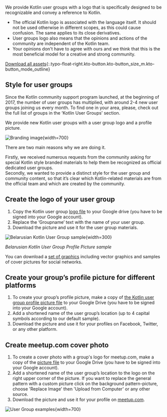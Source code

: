 [//]: # (title: KUG branding)

We provide Kotlin user groups with a logo that is specifically designed to be recognizable and convey a reference to Kotlin.

* The official Kotlin logo is associated with the language itself. It should not be used otherwise in different scopes, as this could cause confusion. The same applies to its close derivatives.
* User groups logo also means that the opinions and actions of the community are independent of the Kotlin team.
* Your opinions don't have to agree with ours and we think that this is the most beneficial model for a creative and strong community.

[Download all assets](https://drive.google.com/drive/folders/0B3Zi34svOj1RZ2sxZExhblRJc1k){:.typo-float-right.kto-button.kto-button_size_m.kto-button_mode_outline}

## Style for user groups

Since the Kotlin community support program launched, at the beginning of 2017, the number of user groups has multiplied, with around 2-4 new user groups joining us every month. To find one in your area, please, check out the full list of groups in the ‘Kotlin User Groups’ section.

We provide new Kotlin user groups with a user group logo and a profile picture.

![Branding image](kotlin-user-group-logo.png){width=700}

There are two main reasons why we are doing it. 

Firstly, we received numerous requests from the community asking for special Kotlin style branded materials to help them be recognized as official dedicated user groups.  
Secondly, we wanted to provide a distinct style for the user group and community content, so that it’s clear which Kotlin-related materials are from the official team and which are created by the community.

## Create the logo of your user group

1. Copy the Kotlin user group [logo file](https://docs.google.com/drawings/d/1CQ5CrEuQhYubcPkAjTBcy6lnY7mcrgd8pUr2NAh0qE8/edit) to your Google drive (you have to be signed into your Google account).
2. Replace the ‘Groupname’ text with the name of your user group.
3. Download the picture and use it for the user group materials.

![Belarusian Kotlin User Group sample](kotlin-user-group-avatar.png){width=300}

*Belarusian Kotlin User Group Profile Picture sample*

You can download a [set of graphics](https://drive.google.com/drive/folders/0B3Zi34svOj1RZ2sxZExhblRJc1k) including vector graphics and samples of cover pictures for social networks.

## Create your group’s profile picture for different platforms

1. To create your group’s profile picture, make a copy of [the Kotlin user group profile picture file](https://docs.google.com/drawings/d/19AG_SwcAUF-Te9Nv-Gw2U6Rtma--l1MI2napQwX5u1o/edit) to your Google Drive (you have to be signed into your Google account).
2. Add a shortened name of the user group’s location (up to 4 capital symbols according to our default sample).
3. Download the picture and use it for your profiles on Facebook, Twitter, or any other platform.

## Create meetup.com cover photo

1. To create a cover photo with a group's logo for meetup.com, make a copy of the [picture file](https://docs.google.com/drawings/d/19vj9i4UJz9TPv2RUxa-d3Ex_9XY3R4ypnCMhXJYPa1s/edit) to your Google
   Drive (you have to be signed into your Google account).
2. Add a shortened name of the user group’s location to the logo on the right upper corner of the picture. If you want to replace the general pattern with a custom picture click on
   the background pattern-picture, choose 'Replace Image' then 'Upload from Computer' or any other source.
3. Download the picture and use it for your profile on [meetup.com](https://meetup.com).

![User Group examples](kotlin-user-group.png){width=700}